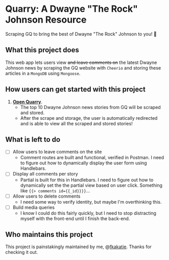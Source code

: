 # Quarry: A Dwayne "The Rock" Johnson Resource #

Scraping GQ to bring the best of Dwayne "The Rock" Johnson to you! :muscle:

## What this project does ## 

This web app lets users view ~~and leave comments on~~ the latest Dwayne Johnson news by scraping the GQ website with `Cheerio` and storing these articles in a `MongoDB` using `Mongoose`.

## How users can get started with this project ## 

1. **[Open Quarry](https://hidden-falls-36984.herokuapp.com)**.
    - The top 10 Dwayne Johnson news stories from GQ will be scraped and stored.
    - After the scrape and storage, the user is automatically redirected and is able to view all the scraped and stored stories!

## What is left to do ##

- [ ] Allow users to leave comments on the site
  - Comment routes are built and functional, verified in Postman. I need to figure out how to dynamically display the user form using Handlebars.
- [ ] Display all comments per story
  - Partial is built for this in Handlebars. I need to figure out how to dynamically set the the partial view based on user click. Something like `{{> comments id={{_id}}}}`...
- [ ] Allow users to delete comments
    - I need some way to verify identity, but maybe I'm overthinking this.
- [ ] Build media queries
    - I know I could do this fairly quickly, but I need to stop distracting myself with the front-end until I finish the back-end.

## Who maintains this project ## 

This project is painstakingly maintained by me, @[fkakatie](https://github.com/fkakatie). Thanks for checking it out.
